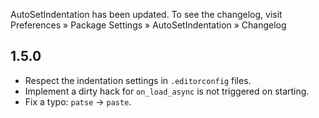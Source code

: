 AutoSetIndentation has been updated. To see the changelog, visit
Preferences » Package Settings » AutoSetIndentation » Changelog


## 1.5.0

- Respect the indentation settings in `.editorconfig` files.
- Implement a dirty hack for `on_load_async` is not triggered on starting.
- Fix a typo: `patse` -> `paste`.
